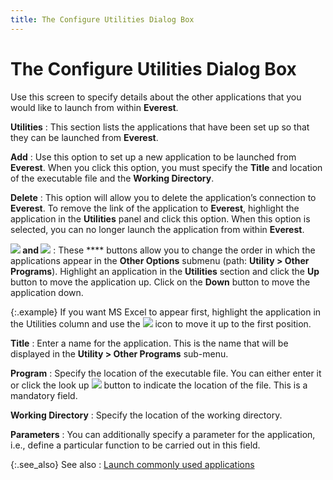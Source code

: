 ```yaml
---
title: The Configure Utilities Dialog Box
---
```


# The Configure Utilities Dialog Box


Use this screen to specify details about the other applications that  you would like to launch from within **Everest**.


**Utilities**
: This section lists the applications that have been  set up so that they can be launched from **Everest**.


**Add**
: Use this option to set up a new application to be  launched from **Everest**. When you  click this option, you must specify the **Title** and location of the executable file and the **Working 
 Directory**.


**Delete**
: This option will allow you to delete the application’s  connection to **Everest**. To remove  the link of the application to **Everest**,  highlight the application in the **Utilities**  panel and click this option. When this option is selected, you can no  longer launch the application from within **Everest**.


**![]({{site.wwe_baseurl}}/img/wwe_configure_utilities_up_arrow.gif) and ![]({{site.wwe_baseurl}}/img/wwe_configure_utilities_down_arrow.gif)**
: These **** buttons  allow you to change the order in which the applications appear in the  **Other Options** submenu (path: **Utility &gt; Other Programs**). Highlight  an application in the **Utilities** section  and click the **Up** button to move  the application up. Click on the **Down**  button to move the application down.


{:.example}
If you want MS Excel to appear first, highlight  the application in the Utilities column and use the ![]({{site.wwe_baseurl}}/img/wwe_configure_utilities_up_arrow.gif) icon  to move it up to the first position.


**Title**
: Enter a name for the application. This is the name  that will be displayed in the **Utility 
 &gt; Other Programs** sub-menu.


**Program**
: Specify the location of the executable file. You  can either enter it or click the look up ![]({{site.wwe_baseurl}}/img/wwe_configure_utilities_lookup_button.gif) button to indicate  the location of the file. This is a mandatory field.


**Working Directory**
: Specify the location of the working directory.


**Parameters**
: You can additionally specify a parameter for the  application, i.e., define a particular function to be carried out in this  field.


{:.see_also}
See also
: [Launch  commonly used applications]({{site.wwe_baseurl}}/advanced-options/launch_commonly_used_applications.html)
